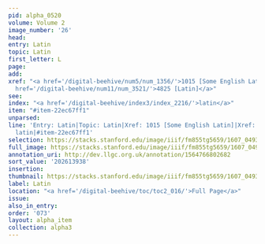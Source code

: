 ```yaml
---
pid: alpha_0520
volume: Volume 2
image_number: '26'
head:
entry: Latin
topic: Latin
first_letter: L
page:
add:
xref: "<a href='/digital-beehive/num5/num_1356/'>1015 [Some English Latin]</a>|<a
  href='/digital-beehive/num11/num_3521/'>4825 [Latin]</a>"
see:
index: "<a href='/digital-beehive/index3/index_2216/'>latin</a>"
item: "#item-22ec67ff1"
unparsed:
line: 'Entry: Latin|Topic: Latin|Xref: 1015 [Some English Latin]|Xref: 4825 [Latin]|Index:
  latin|#item-22ec67ff1'
selection: https://stacks.stanford.edu/image/iiif/fm855tg5659/1607_0493/764,3938,2964,418/full/0/default.jpg
full_image: https://stacks.stanford.edu/image/iiif/fm855tg5659/1607_0493/full/full/0/default.jpg
annotation_uri: http://dev.llgc.org.uk/annotation/1564766802682
sort_value: '202613938'
insertion:
thumbnail: https://stacks.stanford.edu/image/iiif/fm855tg5659/1607_0493/764,3938,600,180/250,/0/default.jpg
label: Latin
location: "<a href='/digital-beehive/toc/toc2_016/'>Full Page</a>"
issue:
also_in_entry:
order: '073'
layout: alpha_item
collection: alpha3
---
```

